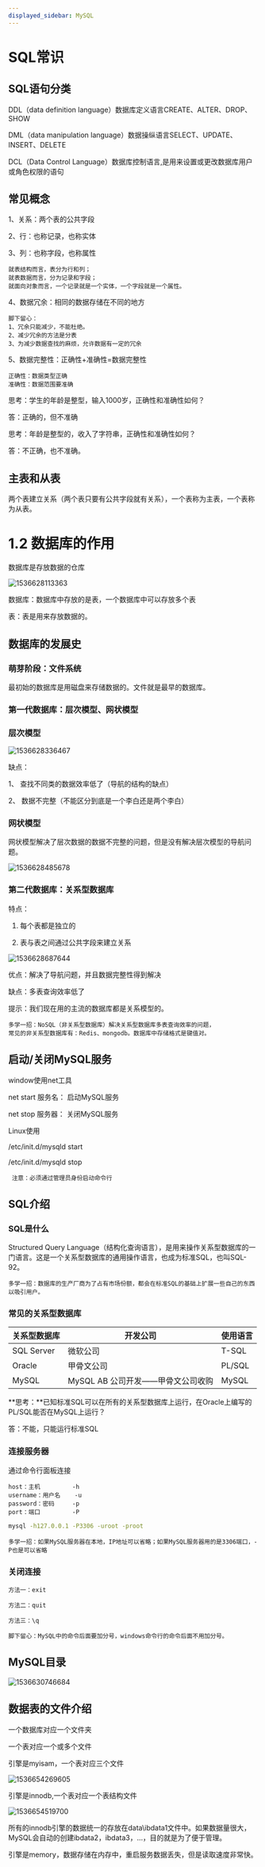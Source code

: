 ```yaml
---
displayed_sidebar: MySQL
---
```


# SQL常识

## SQL语句分类

DDL（data definition language）数据库定义语言CREATE、ALTER、DROP、SHOW

DML（data manipulation language）数据操纵语言SELECT、UPDATE、INSERT、DELETE

DCL（Data Control Language）数据库控制语言,是用来设置或更改数据库用户或角色权限的语句

## 常见概念

1、关系：两个表的公共字段

2、行：也称记录，也称实体

3、列：也称字段，也称属性

```
就表结构而言，表分为行和列；
就表数据而言，分为记录和字段；
就面向对象而言，一个记录就是一个实体，一个字段就是一个属性。
```

4、数据冗余：相同的数据存储在不同的地方

 ```
脚下留心：
1、冗余只能减少，不能杜绝。
2、减少冗余的方法是分表
3、为减少数据查找的麻烦，允许数据有一定的冗余
 ```

5、数据完整性：正确性+准确性=数据完整性

```
正确性：数据类型正确
准确性：数据范围要准确
```

思考：学生的年龄是整型，输入1000岁，正确性和准确性如何？

答：正确的，但不准确

思考：年龄是整型的，收入了字符串，正确性和准确性如何？

答：不正确，也不准确。

## 主表和从表

两个表建立关系（两个表只要有公共字段就有关系），一个表称为主表，一个表称为从表。

# 1.2 数据库的作用

数据库是存放数据的仓库

 ![1536628113363](/images/mysql/1536628113363.png)

 

数据库：数据库中存放的是表，一个数据库中可以存放多个表

表：表是用来存放数据的。 

## 数据库的发展史

### 萌芽阶段：文件系统

最初始的数据库是用磁盘来存储数据的。文件就是最早的数据库。

### 第一代数据库：层次模型、网状模型

### 层次模型

 ![1536628336467](/images/mysql/1536628336467.png)

 缺点：

1、     查找不同类的数据效率低了（导航的结构的缺点）

2、     数据不完整（不能区分到底是一个李白还是两个李白）

### 网状模型

网状模型解决了层次数据的数据不完整的问题，但是没有解决层次模型的导航问题。

 ![1536628485678](/images/mysql/1536628485678.png)

### 第二代数据库：关系型数据库

特点：

1. 每个表都是独立的

2. 表与表之间通过公共字段来建立关系

![1536628687644](/images/mysql/1536628687644.png)


优点：解决了导航问题，并且数据完整性得到解决

缺点：多表查询效率低了 

提示：我们现在用的主流的数据库都是关系模型的。 

```
多学一招：NoSQL（非关系型数据库）解决关系型数据库多表查询效率的问题，
常见的非关系型数据库有：Redis、mongodb。数据库中存储格式是键值对。 
```



 

## 启动/关闭MySQL服务

window使用net工具

net start 服务名：		启动MySQL服务

net stop 服务器：		      关闭MySQL服务

Linux使用

/etc/init.d/mysqld start

/etc/init.d/mysqld stop

```
 注意：必须通过管理员身份启动命令行
```

## SQL介绍

### SQL是什么

Structured Query Language（结构化查询语言），是用来操作关系型数据库的一门语言。这是一个关系型数据库的通用操作语言，也成为标准SQL，也叫SQL-92。

```
多学一招：数据库的生产厂商为了占有市场份额，都会在标准SQL的基础上扩展一些自己的东西以吸引用户。
```

### 常见的关系型数据库

| 关系型数据库 | 开发公司                          | 使用语言 |
| ------------ | --------------------------------- | -------- |
| SQL Server   | 微软公司                          | T-SQL    |
| Oracle       | 甲骨文公司                        | PL/SQL   |
| MySQL        | MySQL AB 公司开发——甲骨文公司收购 | MySQL    |

**思考：**已知标准SQL可以在所有的关系型数据库上运行，在Oracle上编写的PL/SQL能否在MySQL上运行？

答：不能，只能运行标准SQL 

### 连接服务器

通过命令行面板连接
```
host：主机			-h
username：用户名	-u
password：密码		-p
port：端口			-P
```
```bash 
mysql -h127.0.0.1 -P3306 -uroot -proot
```

```
多学一招：如果MySQL服务器在本地，IP地址可以省略；如果MySQL服务器用的是3306端口，-P也是可以省略
```
 

### 关闭连接

```mysql
方法一：exit

方法二：quit

方法三：\q
```

```
脚下留心：MySQL中的命令后面要加分号，windows命令行的命令后面不用加分号。
```


## MySQL目录

 ![1536630746684](/images/mysql/1536630746684.png)


## 数据表的文件介绍

一个数据库对应一个文件夹

一个表对应一个或多个文件

引擎是myisam，一个表对应三个文件

 ![1536654269605](/images/mysql/1536654269605.png)

引擎是innodb,一个表对应一个表结构文件

 ![1536654519700](/images/mysql/1536654519700.png)

所有的innodb引擎的数据统一的存放在data\ibdata1文件中。如果数据量很大，MySQL会自动的创建ibdata2，ibdata3，…，目的就是为了便于管理。

 引擎是memory，数据存储在内存中，重启服务数据丢失，但是读取速度非常快。
